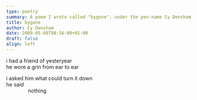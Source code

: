```yaml
---
type: poetry
summary: A poem I wrote called "bygone", under the pen-name Cy Densham.
title: bygone
author: Cy Densham
date: 2009-05-08T08:56:00+01:00
draft: false
align: left
---
```


i had a friend of yesteryear\
he wore a grin from ear to ear

i asked him what could turn it down\
he said\
&nbsp;&nbsp;&nbsp;&nbsp;&nbsp;&nbsp;&nbsp;&nbsp;&nbsp;&nbsp;&nbsp;&nbsp;&nbsp;&nbsp;&nbsp;nothing

